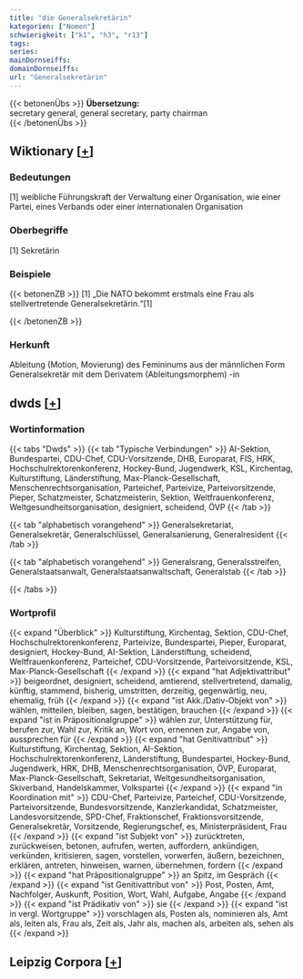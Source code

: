 ```yaml
---
title: "die Generalsekretärin"
kategorien: ["Nomen"]
schwierigkeit: ["k1", "h3", "r13"]
tags:
series:
mainDornseiffs:
domainDornseiffs:
url: "Generalsekretärin"
---
```


{{< betonenÜbs >}}
**Übersetzung:**  
secretary general, general secretary, party chairman  
{{< /betonenÜbs >}}

## Wiktionary [[+](https://de.wiktionary.org/wiki/Generalsekretärin)]

### Bedeutungen
[1] weibliche Führungskraft der Verwaltung einer Organisation, wie einer Partei, eines Verbands oder einer internationalen Organisation  

### Oberbegriffe
[1] Sekretärin  

### Beispiele
{{< betonenZB >}}
[1] „Die NATO bekommt erstmals eine Frau als stellvertretende Generalsekretärin.“[1]  

{{< /betonenZB >}}
### Herkunft
Ableitung (Motion, Movierung) des Femininums aus der männlichen Form Generalsekretär mit dem Derivatem (Ableitungsmorphem) -in  



## dwds [[+](https://www.dwds.de/wb/Generalsekretärin)]

### Wortinformation
{{< tabs "Dwds" >}}
{{< tab "Typische Verbindungen" >}}
AI-Sektion, Bundespartei, CDU-Chef, CDU-Vorsitzende, DHB, Europarat, FIS, HRK, Hochschulrektorenkonferenz, Hockey-Bund, Jugendwerk, KSL, Kirchentag, Kulturstiftung, Länderstiftung, Max-Planck-Gesellschaft, Menschenrechtsorganisation, Parteichef, Parteivize, Parteivorsitzende, Pieper, Schatzmeister, Schatzmeisterin, Sektion, Weltfrauenkonferenz, Weltgesundheitsorganisation, designiert, scheidend, ÖVP
{{< /tab >}}

{{< tab "alphabetisch vorangehend" >}}
Generalsekretariat, Generalsekretär, Generalschlüssel, Generalsanierung, Generalresident
{{< /tab >}}

{{< tab "alphabetisch vorangehend" >}}
Generalsrang, Generalsstreifen, Generalstaatsanwalt, Generalstaatsanwaltschaft, Generalstab
{{< /tab >}}

{{< /tabs >}}

### Wortprofil
{{< expand "Überblick" >}} Kulturstiftung, Kirchentag, Sektion, CDU-Chef, Hochschulrektorenkonferenz, Parteivize, Bundespartei, Pieper, Europarat, designiert, Hockey-Bund, AI-Sektion, Länderstiftung, scheidend, Weltfrauenkonferenz, Parteichef, CDU-Vorsitzende, Parteivorsitzende, KSL, Max-Planck-Gesellschaft {{< /expand >}}
{{< expand "hat Adjektivattribut" >}} beigeordnet, designiert, scheidend, amtierend, stellvertretend, damalig, künftig, stammend, bisherig, umstritten, derzeitig, gegenwärtig, neu, ehemalig, früh {{< /expand >}}
{{< expand "ist Akk./Dativ-Objekt von" >}} wählen, mitteilen, bleiben, sagen, bestätigen, brauchen {{< /expand >}}
{{< expand "ist in Präpositionalgruppe" >}} wählen zur, Unterstützung für, berufen zur, Wahl zur, Kritik an, Wort von, ernennen zur, Angabe von, aussprechen für {{< /expand >}}
{{< expand "hat Genitivattribut" >}} Kulturstiftung, Kirchentag, Sektion, AI-Sektion, Hochschulrektorenkonferenz, Länderstiftung, Bundespartei, Hockey-Bund, Jugendwerk, HRK, DHB, Menschenrechtsorganisation, ÖVP, Europarat, Max-Planck-Gesellschaft, Sekretariat, Weltgesundheitsorganisation, Skiverband, Handelskammer, Volkspartei {{< /expand >}}
{{< expand "in Koordination mit" >}} CDU-Chef, Parteivize, Parteichef, CDU-Vorsitzende, Parteivorsitzende, Bundesvorsitzende, Kanzlerkandidat, Schatzmeister, Landesvorsitzende, SPD-Chef, Fraktionschef, Fraktionsvorsitzende, Generalsekretär, Vorsitzende, Regierungschef, es, Ministerpräsident, Frau {{< /expand >}}
{{< expand "ist Subjekt von" >}} zurücktreten, zurückweisen, betonen, aufrufen, werten, auffordern, ankündigen, verkünden, kritisieren, sagen, vorstellen, vorwerfen, äußern, bezeichnen, erklären, antreten, hinweisen, warnen, übernehmen, fordern {{< /expand >}}
{{< expand "hat Präpositionalgruppe" >}} an Spitz, im Gespräch {{< /expand >}}
{{< expand "ist Genitivattribut von" >}} Post, Posten, Amt, Nachfolger, Auskunft, Position, Wort, Wahl, Aufgabe, Angabe {{< /expand >}}
{{< expand "ist Prädikativ von" >}} sie {{< /expand >}}
{{< expand "ist in vergl. Wortgruppe" >}} vorschlagen als, Posten als, nominieren als, Amt als, leiten als, Frau als, Zeit als, Jahr als, machen als, arbeiten als, sehen als {{< /expand >}}

## Leipzig Corpora [[+](https://corpora.uni-leipzig.de/en/res?word=Generalsekretärin&corpusId=deu_newscrawl-public_2018)]

